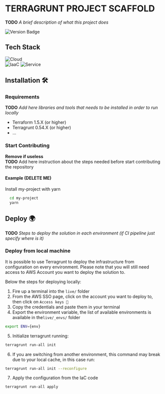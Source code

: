 
# TERRAGRUNT PROJECT SCAFFOLD

**TODO** *A brief description of what this project does*

![Version Badge](https://img.shields.io/badge/version-UNRELEASED-green?logo=bitbucket) 


## Tech Stack

![Cloud](https://img.shields.io/badge/Cloud-AWS-FF9900?logo=amazon-aws&style=for-the-badge)  
![IaaC](https://img.shields.io/badge/IaaC-Terraform-8A2BE2?logo=terraform&style=for-the-badge)
![Service](https://img.shields.io/badge/CI-Bitbucket-0052CC?logo=bitbucket&style=for-the-badge)


## Installation 🛠️

### Requirements
**TODO** *Add here libraries and tools that needs to be installed in order to run locally*

* Terraform 1.5.X (or higher)
* Terragrunt 0.54.X (or higher)
* ...

### Start Contributing
**Remove if useless**  
**TODO** Add here instruction about the steps needed before start contributing the repository

#### Example (DELETE ME)
Install my-project with yarn

```bash
  cd my-project
  yarn
```

## Deploy 🌍
**TODO** *Steps to deploy the solution in each environment (if CI pipeline just specify where is it)*

### Deploy from local machine
It is possible to use Terragrunt to deploy the infrastructure from configuration on every environment. 
Please note that you will still need access to AWS Account you want to deploy the solution to.

Below the steps for deploying locally:

1. Fire up a terminal into the `live/` folder
2. From the AWS SSO page, click on the account you want to deploy to, then click on `Access keys 🔑`
3. Copy the credentials and paste them in your terminal
4. Export the environment variable, the list of available environments is available in the`live/_envs/` folder  
```sh
export ENV={env}
```
5. Initialize terragrunt running:
```sh
terragrunt run-all init
```
6. If you are switching from another environment, this command may break due to your local cache, in this case run:
```sh
terragrunt run-all init --reconfigure
```
7. Apply the configuration from the IaC code
```sh
terragrunt run-all apply
```